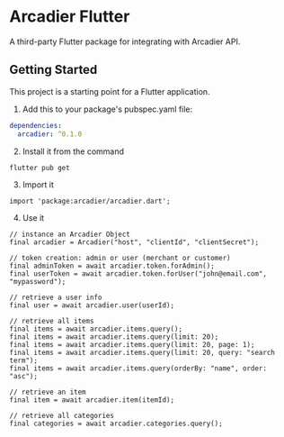 # Arcadier Flutter

A third-party Flutter package for integrating with Arcadier API.

## Getting Started

This project is a starting point for a Flutter application.

1. Add this to your package's pubspec.yaml file:

```yaml
dependencies:
  arcadier: ^0.1.0
```

2. Install it from the command

`flutter pub get`

3. Import it

`import 'package:arcadier/arcadier.dart';`

4. Use it

```flutter
// instance an Arcadier Object
final arcadier = Arcadier("host", "clientId", "clientSecret");

// token creation: admin or user (merchant or customer)
final adminToken = await arcadier.token.forAdmin();
final userToken = await arcadier.token.forUser("john@email.com", "mypassword");

// retrieve a user info
final user = await arcadier.user(userId);

// retrieve all items
final items = await arcadier.items.query();
final items = await arcadier.items.query(limit: 20);
final items = await arcadier.items.query(limit: 20, page: 1);
final items = await arcadier.items.query(limit: 20, query: "search term");
final items = await arcadier.items.query(orderBy: "name", order: "asc");

// retrieve an item
final item = await arcadier.item(itemId);

// retrieve all categories
final categories = await arcadier.categories.query();


```
